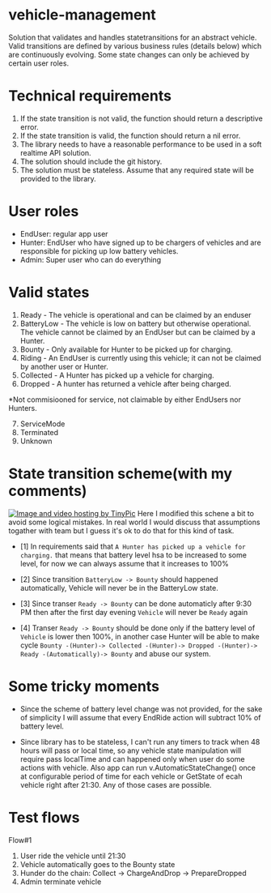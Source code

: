 # vehicle-management
Solution that validates and handles statetransitions for an abstract vehicle. Valid transitions are defined by various business rules (details below) which are continuously evolving. Some state changes can only be achieved by certain user roles.

# Technical requirements

 1. If the state transition is not valid, the function should return a descriptive error.
 2. If the state transition is valid, the function should return a nil error.
 3. The library needs to have a reasonable performance to be used in a soft realtime API solution.
 4. The solution should include the git history.
 5. The solution must be stateless. Assume that any required state will be provided to the library.

# User roles

 - EndUser: regular app user
 - Hunter: EndUser who have signed up to be chargers of vehicles and are responsible for picking up low battery vehicles.
 - Admin: Super user who can do everything

# Valid states

 1) Ready - The vehicle is operational and can be claimed by an enduser
 2) BatteryLow -  The vehicle is low on battery but otherwise operational. The vehicle cannot be claimed by an EndUser but can be claimed by a Hunter.
 3) Bounty - Only available for Hunter to be picked up for charging.
 4) Riding - An EndUser is currently using this vehicle; it can not be claimed by another user or Hunter.
 5) Collected - A Hunter has picked up a vehicle for charging.
 6) Dropped - A hunter has returned a vehicle after being charged.
 
*Not commisiooned for service, not claimable by either EndUsers nor Hunters.

 7) ServiceMode
 8) Terminated
 9) Unknown

# State transition scheme(with my comments)
<a href="http://tinypic.com?ref=2ln97ib" target="_blank"><img src="http://i64.tinypic.com/2ln97ib.png" border="0" alt="Image and video hosting by TinyPic"></a>
Here I modified this schene a bit to avoid some logical mistakes. In real world I would discuss that assumptions togather with team but I guess it's ok to do that for this kind of task.

 - [1] In requirements said that `A Hunter has picked up a vehicle for charging.` that means that battery level hsa to be increased to some level, for now we can always assume that it increases to 100%

 - [2] Since transition `BatteryLow -> Bounty` should happened automatically, Vehicle will never be in the BatteryLow state.

 - [3] Since transer `Ready -> Bounty` can be done automaticly after 9:30 PM then after the first day evening `Vehicle` will never be `Ready` again

 - [4] Transer `Ready -> Bounty` should be done only if the battery level of `Vehicle` is lower then 100%, in another case Hunter will be able to make cycle `Bounty -(Hunter)-> Collected -(Hunter)-> Dropped -(Hunter)-> Ready -(Automatically)-> Bounty` and abuse our system.

# Some tricky moments

 - Since the scheme of battery level change was not provided, for the sake of simplicity I will assume that every EndRide action will subtract 10% of battery level.

 - Since library has to be stateless, I can't run any timers to track when 48 hours will pass or local time, so any vehicle state manipulation will require pass localTime and can happened only when user do some actions with vehicle. Also app can run v.AutomaticStateChange() once at configurable period of time for each vehicle or GetState of ecah vehicle right after 21:30. Any of those cases are possible. 

# Test flows

 Flow#1

 1. User ride the vehicle until 21:30
 2. Vehicle automatically goes to the Bounty state
 3. Hunder do the chain: Collect -> ChargeAndDrop -> PrepareDropped 
 4. Admin terminate vehicle
